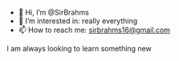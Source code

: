 - 👋 Hi, I’m @SirBrahms
- 👀 I’m interested in: really everything
- 📫 How to reach me: sirbrahms16@gmail.com

I am always looking to learn something new

<!---
SirBrahms/SirBrahms is a ✨ special ✨ repository because its `README.md` (this file) appears on your GitHub profile.
You can click the Preview link to take a look at your changes.
--->
